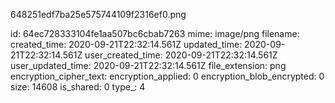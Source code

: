 648251edf7ba25e575744109f2316ef0.png

id: 64ec728333104fe1aa507bc6cbab7263
mime: image/png
filename: 
created_time: 2020-09-21T22:32:14.561Z
updated_time: 2020-09-21T22:32:14.561Z
user_created_time: 2020-09-21T22:32:14.561Z
user_updated_time: 2020-09-21T22:32:14.561Z
file_extension: png
encryption_cipher_text: 
encryption_applied: 0
encryption_blob_encrypted: 0
size: 14608
is_shared: 0
type_: 4